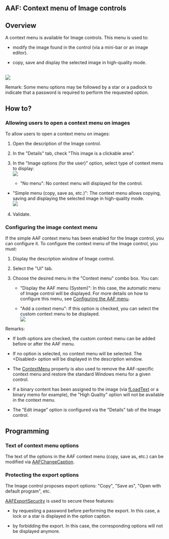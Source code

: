 
## AAF: Context menu of Image controls
			



<a name="NOTE1"></a>
<a name="NOTE1_1"></a>


## Overview
<a name="overview_ELTTEXTE000180"></a>
A context menu is available for Image controls. This menu is used to: 

- modify the image found in the control (via a mini-bar or an image editor).

- copy, save and display the selected image in high-quality mode. 



<br>![](https://doc.pcsoft.fr/en-US/images/image.awp?langid=3&name=FAA_MenuContextuelImage%20-%20HC%20N%B0003.gif)


Remark: Some menu options may be followed by a star or a padlock to indicate that a password is required to perform the requested option.

<a name="NOTE2"></a>
<a name="NOTE2_1"></a>


## How to?
<a name="how_ELTTEXTE000204"></a>


### Allowing users to open a context menu on images
<a name="allowing_users_open_context_menu_images_ELTPARAGRAPHE000030"></a>

To allow users to open a context menu on images:

1. Open the description of the Image control.

2. In the "Details" tab, check "This image is a clickable area".

3. In the "Image options (for the user)" option, select type of context menu to display: <br>![](https://doc.pcsoft.fr/en-US/images/image.awp?langid=3&name=FAA_MenuContextuelImage%20-%20HC%20N%B0001.gif&type=thumb)


	- "No menu": No context menu will displayed for the control. 

- "Simple menu (copy, save as, etc.)":  The context menu allows copying, saving and displaying the selected image in high-quality mode.<br>![](https://doc.pcsoft.fr/en-US/images/image.awp?langid=3&name=FAA_MenuContextuelImage%20-%20HC%20N%B0002.gif)

4. Validate.



<a name="NOTE2_2"></a>


### Configuring the image context menu
<a name="configuring_the_image_context_menu_ELTPARAGRAPHE000061"></a>

If the simple AAF context menu has been enabled for the Image control, you can configure it. To configure the context menu of the Image control, you must:

1. Display the description window of Image control.

2. Select the "UI" tab.

3. Choose the desired menu in the "Context menu" combo box. You can: 

	- "Display the AAF menu (System)": In this case, the automatic menu of Image control will be displayed. For more details on how to configure this menu, see [Configuring the AAF menu](../Editeurs/2010040.md).

	- "Add a context menu": If this option is checked, you can select the custom context menu to be displayed. <br>![](https://doc.pcsoft.fr/en-US/images/image.awp?langid=3&name=FAA_Menu_Agenda.gif)








Remarks: 

- If both options are checked, the custom context menu can be added before or after the AAF menu. 

- If no option is selected, no context menu will be selected. The &lt;Disabled&gt; option will be displayed in the description window. 

- The [ContextMenu](../Proprietes/2510077.md) property is also used to remove the AAF-specific context menu and restore the standard Windows menu for a given control. 

- If a binary content has been assigned to the image (via [fLoadText](../WDLang1/3036006.md) or a binary memo for example), the "High Quality" option will not be available in the context menu.

- The "Edit image" option is configured via the "Details" tab of the Image control.




<a name="NOTE3"></a>
<a name="NOTE3_1"></a>


## Programming
<a name="programming_ELTTEXTE000234"></a>


### Text of context menu options
<a name="text_context_menu_options_ELTPARAGRAPHE000112"></a>

The text of the options in the AAF context menu (copy, save as, etc.) can be modified via [AAFChangeCaption](../WDLang1/1000022100.md). 
<a name="NOTE3_2"></a>


### Protecting the export options
<a name="protecting_the_export_options_ELTPARAGRAPHE000124"></a>

The Image control proposes export options: "Copy", "Save as", "Open with default program", etc.

[AAFExportSecurity](../WDLang1/1000022481.md) is used to secure these features: 

- by requesting a password before performing the export. In this case, a lock or a star is displayed in the option caption. 

- by forbidding the export. In this case, the corresponding options will not be displayed anymore. 





